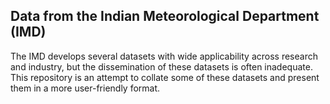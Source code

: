 ## Data from the Indian Meteorological Department (IMD)

The IMD develops several datasets with wide applicability across research and industry, but the dissemination of these datasets is often inadequate. This repository is an attempt to collate some of these datasets and present them in a more user-friendly format.

